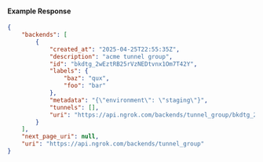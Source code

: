 <!-- Code generated for API Clients. DO NOT EDIT. -->

#### Example Response

```json
{
	"backends": [
		{
			"created_at": "2025-04-25T22:55:35Z",
			"description": "acme tunnel group",
			"id": "bkdtg_2wEztRB25rVzNEDtvnx1Om7T42Y",
			"labels": {
				"baz": "qux",
				"foo": "bar"
			},
			"metadata": "{\"environment\": \"staging\"}",
			"tunnels": [],
			"uri": "https://api.ngrok.com/backends/tunnel_group/bkdtg_2wEztRB25rVzNEDtvnx1Om7T42Y"
		}
	],
	"next_page_uri": null,
	"uri": "https://api.ngrok.com/backends/tunnel_group"
}
```
